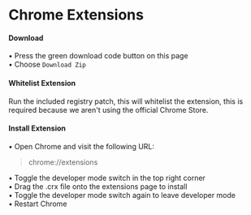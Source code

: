 # Chrome Extensions

#### Download
• Press the green download code button on this page <br>
• Choose `Download Zip`

#### Whitelist Extension
Run the included registry patch, this will whitelist the extension, this is required because we aren't using the official Chrome Store.<br>


#### Install Extension
• Open Chrome and visit the following URL:
> chrome://extensions

• Toggle the developer mode switch in the top right corner <br>
• Drag the .crx file onto the extensions page to install <br>
• Toggle the developer mode switch again to leave developer mode<br>
• Restart Chrome <br>
